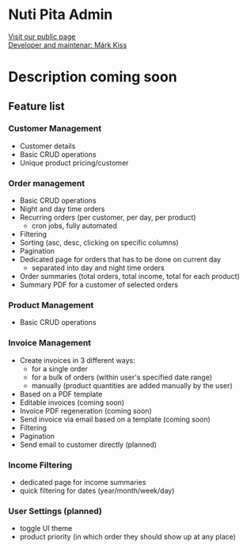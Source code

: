 # Nuti Pita Admin

[Visit our public page](https://nutipita.co.uk/)\
[Developer and maintenar: Márk Kiss](https://markkiss.netlify.app/)

# Description coming soon

## Feature list

### Customer Management
- Customer details
- Basic CRUD operations
- Unique product pricing/customer

### Order management
- Basic CRUD operations
- Night and day time orders
- Recurring orders (per customer, per day, per product)
  - cron jobs, fully automated
- Filtering
- Sorting (asc, desc, clicking on specific columns)
- Pagination
- Dedicated page for orders that has to be done on current day
  - separated into day and night time orders
- Order summaries (total orders, total income, total for each product)
- Summary PDF for a customer of selected orders

### Product Management
- Basic CRUD operations

### Invoice Management
- Create invoices in 3 different ways:
  - for a single order
  - for a bulk of orders (within user's specified date range)
  - manually (product quantities are added manually by the user)
- Based on a PDF template
- Editable invoices (coming soon)
- Invoice PDF regeneration (coming soon)
- Send invoice via email based on a template (coming soon)
- Filtering
- Pagination
- Send email to customer directly (planned)

### Income Filtering
- dedicated page for income summaries
- quick filtering for dates (year/month/week/day)

### User Settings (planned)
- toggle UI theme
- product priority (in which order they should show up at any place)
